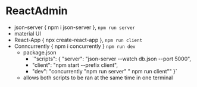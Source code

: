 # ReactAdmin
* json-server { npm i json-server }, `npm run server`
* material UI
* React-App { npx create-react-app }, ` npm run client `
* Conncurrently { npm i concurrently } `npm run dev`
    - package.json 
        - `"scripts": {
      "server": "json-server --watch db.json --port 5000",
      - "client": "npm start --prefix client",
      - "dev": "concurrently \"npm run server\" \" npm run client\""
      }`
    *  allows both scripts to be ran at the same time in one terminal

